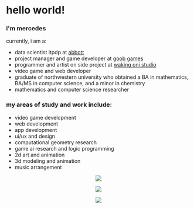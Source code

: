 # hello world!

### i'm mercedes
currently, i am a:
- data scientist itpdp at [abbott](https://www.abbott.com/)
- project manager and game developer at [goob games](https://github.com/goob-games)
- programmer and artist on side project at [waking oni studio](https://wakingoni.com/)
- video game and web developer
- graduate of northwestern university who obtained a BA in mathematics, BA/MS in computer science, and a minor in chemistry
- mathematics and computer science researcher

### my areas of study and work include:
- video game development
- web development
- app development
- ui/ux and design
- computational geometry research
- game ai research and logic programming
- 2d art and animation
- 3d modeling and animation
- music arrangement

<p align="center">
    <a href="https://git.io/streak-stats">
        <img src="https://streak-stats.demolab.com/?user=mercedes-sandu&theme=tokyonight&private=true" />
    </a>
</p>

<p align="center">
    <a href="https://github.com/anuraghazra/github-readme-stats">
        <img src="https://github-readme-stats-git-masterrstaa-rickstaa.vercel.app/api/top-langs/?username=mercedes-sandu&layout=compact&count_private=true&theme=tokyonight&langs_count=10" />
    </a>
</p>

<p align="center">
    <a href="https://skillicons.dev">
        <img src="https://skillicons.dev/icons?i=cs,unity,godot,latex,java,python,azure,r,cpp,unreal,react,svelte,mui,firebase,blender,figma,html,css,scss,tailwind,js,ts,vite,vitest,md,discord,bots,github,&theme=dark" />
    </a>
</p>
